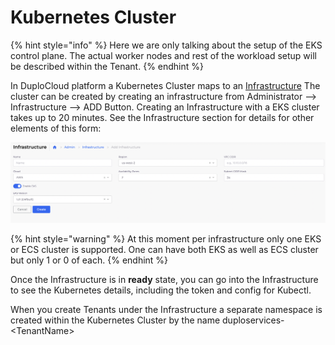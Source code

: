 # Kubernetes Cluster

{% hint style="info" %}
Here we are only talking about the setup of the EKS control plane. The actual worker nodes and rest of the workload setup will be described within the Tenant.
{% endhint %}

In DuploCloud platform a Kubernetes Cluster maps to an [Infrastructure](../aws-services/infrastructure.md) The cluster can be created by creating an infrastructure from Administrator --> Infrastructure --> ADD Button. Creating an Infrastructure with a EKS cluster takes up to 20 minutes. See the Infrastructure section for details for other elements of this form:

![](<../../.gitbook/assets/image (15) (1) (1).png>)

{% hint style="warning" %}
At this moment per infrastructure only one EKS or ECS cluster is supported. One can have both EKS as well as ECS cluster but only 1 or 0 of each.&#x20;
{% endhint %}

Once the Infrastructure is in **ready** state, you can go into the Infrastructure to see the Kubernetes details, including the token and config for Kubectl.&#x20;

When you create Tenants under the Infrastructure a separate namespace is created within the Kubernetes Cluster by the name duploservices-\<TenantName>
